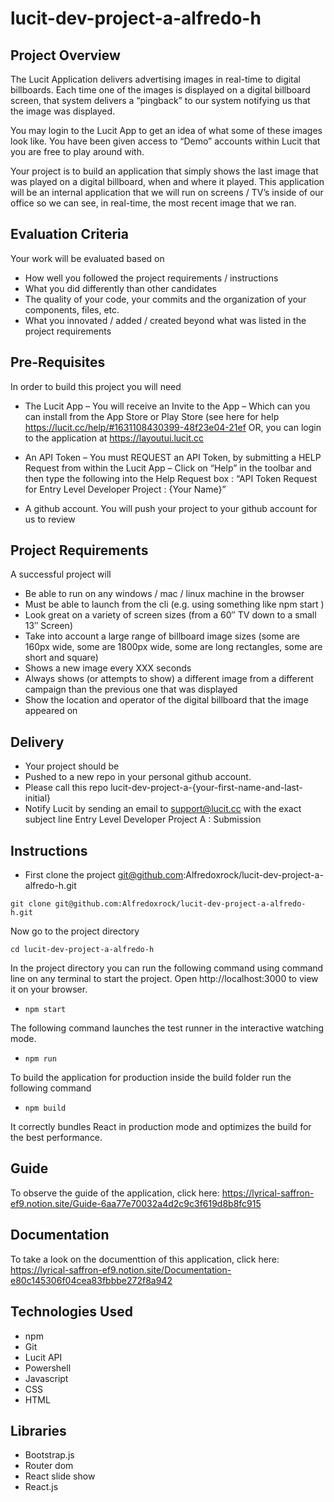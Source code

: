 # lucit-dev-project-a-alfredo-h

## Project Overview

The Lucit Application delivers advertising images in real-time to digital billboards. Each time one of the images is displayed on a digital billboard screen, that system delivers a “pingback” to our system notifying us that the image was displayed.

You may login to the Lucit App to get an idea of what some of these images look like. You have been given access to “Demo” accounts within Lucit that you are free to play around with.

Your project is to build an application that simply shows the last image that was played on a digital billboard, when and where it played. This application will be an internal application that we will run on screens / TV’s inside of our office so we can see, in real-time, the most recent image that we ran.

## Evaluation Criteria

Your work will be evaluated based on

- How well you followed the project requirements / instructions
- What you did differently than other candidates
- The quality of your code, your commits and the organization of your components, files, etc.
- What you innovated / added / created beyond what was listed in the project requirements

## Pre-Requisites

In order to build this project you will need

- The Lucit App – You will receive an Invite to the App – Which can you can install from the App Store or Play Store (see here for help https://lucit.cc/help/#1631108430399-48f23e04-21ef OR, you can login to the application at https://layoutui.lucit.cc

- An API Token – You must REQUEST an API Token, by submitting a HELP Request from within the Lucit App – Click on “Help” in the toolbar and then type the following into the Help Request box : “API Token Request for Entry Level Developer Project : {Your Name}”

- A github account. You will push your project to your github account for us to review

## Project Requirements

A successful project will

- Be able to run on any windows / mac / linux machine in the browser
- Must be able to launch from the cli (e.g. using something like npm start )
- Look great on a variety of screen sizes (from a 60″ TV down to a small 13″ Screen)
- Take into account a large range of billboard image sizes (some are 160px wide, some are 1800px wide, some are long rectangles, some are short and square)
- Shows a new image every XXX seconds
- Always shows (or attempts to show) a different image from a different campaign than the previous one that was displayed
- Show the location and operator of the digital billboard that the image appeared on

## Delivery

- Your project should be
- Pushed to a new repo in your personal github account.
- Please call this repo lucit-dev-project-a-{your-first-name-and-last-initial}
- Notify Lucit by sending an email to support@lucit.cc with the exact subject line Entry Level Developer Project A : Submission

## Instructions

- First clone the project git@github.com:Alfredoxrock/lucit-dev-project-a-alfredo-h.git
``` 
git clone git@github.com:Alfredoxrock/lucit-dev-project-a-alfredo-h.git
```

Now go to the project directory
``` 
cd lucit-dev-project-a-alfredo-h
```

In the project directory you can run the following command using command line on any terminal to start the project. Open http://localhost:3000 to view it on your browser.

- `npm start` 

The following command launches the test runner in the interactive watching mode.

- `npm run` 

To build the application for production inside the build folder run the following command

- `npm build`

It correctly bundles React in production mode and optimizes the build for the best performance.

## Guide

To observe the guide of the application, click here: https://lyrical-saffron-ef9.notion.site/Guide-6aa77e70032a4d2c9c3f619d8b8fc915

## Documentation

To take a look on the documenttion of this application, click here: https://lyrical-saffron-ef9.notion.site/Documentation-e80c145306f04cea83fbbbe272f8a942

## Technologies Used

- npm
- Git
- Lucit API
- Powershell
- Javascript
- CSS
- HTML

## Libraries

- Bootstrap.js
- Router dom
- React slide show
- React.js


